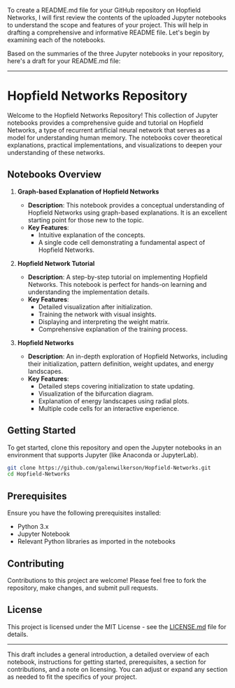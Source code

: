 To create a README.md file for your GitHub repository on Hopfield Networks, I will first review the contents of the uploaded Jupyter notebooks to understand the scope and features of your project. This will help in drafting a comprehensive and informative README file. Let's begin by examining each of the notebooks.

Based on the summaries of the three Jupyter notebooks in your repository, here's a draft for your README.md file:

---

# Hopfield Networks Repository

Welcome to the Hopfield Networks Repository! This collection of Jupyter notebooks provides a comprehensive guide and tutorial on Hopfield Networks, a type of recurrent artificial neural network that serves as a model for understanding human memory. The notebooks cover theoretical explanations, practical implementations, and visualizations to deepen your understanding of these networks.

## Notebooks Overview

1. **Graph-based Explanation of Hopfield Networks**
   - **Description**: This notebook provides a conceptual understanding of Hopfield Networks using graph-based explanations. It is an excellent starting point for those new to the topic.
   - **Key Features**:
     - Intuitive explanation of the concepts.
     - A single code cell demonstrating a fundamental aspect of Hopfield Networks.

2. **Hopfield Network Tutorial**
   - **Description**: A step-by-step tutorial on implementing Hopfield Networks. This notebook is perfect for hands-on learning and understanding the implementation details.
   - **Key Features**:
     - Detailed visualization after initialization.
     - Training the network with visual insights.
     - Displaying and interpreting the weight matrix.
     - Comprehensive explanation of the training process.

3. **Hopfield Networks**
   - **Description**: An in-depth exploration of Hopfield Networks, including their initialization, pattern definition, weight updates, and energy landscapes.
   - **Key Features**:
     - Detailed steps covering initialization to state updating.
     - Visualization of the bifurcation diagram.
     - Explanation of energy landscapes using radial plots.
     - Multiple code cells for an interactive experience.

## Getting Started

To get started, clone this repository and open the Jupyter notebooks in an environment that supports Jupyter (like Anaconda or JupyterLab).

```bash
git clone https://github.com/galenwilkerson/Hopfield-Networks.git
cd Hopfield-Networks
```

## Prerequisites

Ensure you have the following prerequisites installed:

- Python 3.x
- Jupyter Notebook
- Relevant Python libraries as imported in the notebooks

## Contributing

Contributions to this project are welcome! Please feel free to fork the repository, make changes, and submit pull requests.

## License

This project is licensed under the MIT License - see the [LICENSE.md](LICENSE.md) file for details.

---

This draft includes a general introduction, a detailed overview of each notebook, instructions for getting started, prerequisites, a section for contributions, and a note on licensing. You can adjust or expand any section as needed to fit the specifics of your project.
